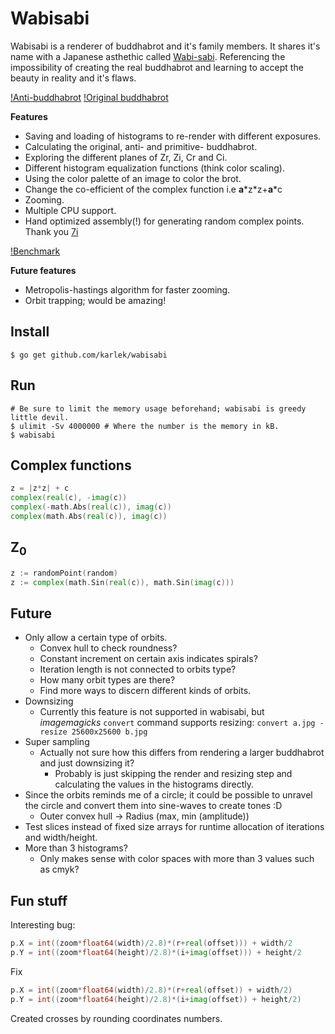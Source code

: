 # Wabisabi

Wabisabi is a renderer of buddhabrot and it's family members. It shares it's name with a Japanese asthethic called [Wabi-sabi](https://en.wikipedia.org/wiki/Wabi-sabi). Referencing the impossibility of creating the real buddhabrot and learning to accept the beauty in reality and it's flaws. 

[!Anti-buddhabrot](https://github.com/karlek/wabisabi/blob/master/img/anti.jpg?raw=true)
[!Original buddhabrot](https://github.com/karlek/wabisabi/blob/master/img/original.jpg?raw=true)

__Features__

* Saving and loading of histograms to re-render with different exposures.
* Calculating the original, anti- and primitive- buddhabrot.
* Exploring the different planes of Zr, Zi, Cr and Ci.
* Different histogram equalization functions (think color scaling).
* Using the color palette of an image to color the brot.
* Change the co-efficient of the complex function i.e __a__\*z\*z+__a__\*c
* Zooming.
* Multiple CPU support. 
* Hand optimized assembly(!) for generating random complex points. Thank you [7i](https://github.com/7i)

[!Benchmark](https://github.com/karlek/wabisabi/blob/master/img/benchmark.png?raw=true)

__Future features__

* Metropolis-hastings algorithm for faster zooming.
* Orbit trapping; would be amazing!

## Install

```fish
$ go get github.com/karlek/wabisabi
```

## Run

```fish
# Be sure to limit the memory usage beforehand; wabisabi is greedy little devil.
$ ulimit -Sv 4000000 # Where the number is the memory in kB.
$ wabisabi
```

## Complex functions

```go
z = |z*z| + c
complex(real(c), -imag(c))
complex(-math.Abs(real(c)), imag(c))
complex(math.Abs(real(c)), imag(c))
```

## Z<sub>0</sub>

```go
z := randomPoint(random)
z := complex(math.Sin(real(c)), math.Sin(imag(c)))
```

## Future

* Only allow a certain type of orbits. 
    - Convex hull to check roundness?
    - Constant increment on certain axis indicates spirals?
    - Iteration length is not connected to orbits type?
    - How many orbit types are there?
    - Find more ways to discern different kinds of orbits. 
* Downsizing
    - Currently this feature is not supported in wabisabi, but _imagemagicks_ `convert` command supports resizing: `convert a.jpg -resize 25600x25600 b.jpg` 
* Super sampling
    - Actually not sure how this differs from rendering a larger buddhabrot and just downsizing it?
        + Probably is just skipping the render and resizing step and calculating the values in the histograms directly.
* Since the orbits reminds me of a circle; it could be possible to unravel the circle and convert them into sine-waves to create tones :D
    - Outer convex hull -> Radius (max, min (amplitude)) 
* Test slices instead of fixed size arrays for runtime allocation of iterations and width/height.
* More than 3 histograms?
    - Only makes sense with color spaces with more than 3 values such as cmyk?

## Fun stuff

Interesting bug:

```go
p.X = int((zoom*float64(width)/2.8)*(r+real(offset))) + width/2
p.Y = int((zoom*float64(height)/2.8)*(i+imag(offset))) + height/2
```

Fix
```go
p.X = int((zoom*float64(width)/2.8)*(r+real(offset)) + width/2)
p.Y = int((zoom*float64(height)/2.8)*(i+imag(offset)) + height/2)
```

Created crosses by rounding coordinates numbers.


